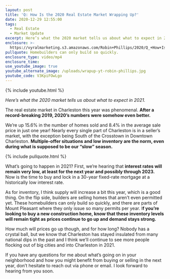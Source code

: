 ```yaml
---
layout: post
title: 'Q: How Is the 2020 Real Estate Market Wrapping Up?'
date: 2020-12-29 12:55:00
tags:
  - Real Estate
  - Market Update
excerpt: Here’s what the 2020 market tells us about what to expect in 2021.
enclosure: >-
  https://vyralmarketing.s3.amazonaws.com/Robin+Phillips/2020/Q_+How+Is+the+2020+Real+Estate+Market+Wrapping+Up_.mp4
pullquote: Homebuilders can only build so quickly.
enclosure_type: video/mp4
enclosure_time:
use_youtube_image: true
youtube_alternate_image: /uploads/wrapup-yt-robin-phillips.jpg
youtube_code: V3KpiFOwLgo
---
```


{% include youtube.html %}

*Here’s what the 2020 market tells us about what to expect in 2021.*

The real estate market in Charleston this year was phenomenal. **After a record-breaking 2019, 2020’s numbers were somehow even better.&nbsp;**

We’re up 15.6% in the number of homes sold and 8.4% in the average sale price in just one year\! Nearly every single part of Charleston is in a seller’s market, with the exception being South of the Crosstown in Downtown Charleston. **Multiple-offer situations and low inventory are the norm, even during what is supposed to be our “slow” season.**

{% include pullquote.html %}

What’s going to happen in 2021? First, we’re hearing that **interest rates will remain very low, at least for the next year and possibly through 2023.** Now is the time to buy and lock in a 30-year fixed-rate mortgage at a historically low interest rate.

As for inventory, I think supply will increase a bit this year, which is a good thing. On the flip side, builders are selling homes that aren’t even permitted yet. These homebuilders can only build so quickly, and there are parts of Mount Pleasant where they only issue so many permits per year. I**f you’re looking to buy a new construction home, know that these inventory levels will remain tight as prices continue to go up and demand stays strong.&nbsp;**

How much will prices go up though, and for how long? Nobody has a crystal ball, but we know that Charleston has stayed insulated from many national dips in the past and I think we’ll continue to see more people flocking out of big cities and into Charleston in 2021.

If you have any questions for me about what’s going on in your neighborhood and how you might benefit from buying or selling in the next year, don’t hesitate to reach out via phone or email. I look forward to hearing from you soon.
